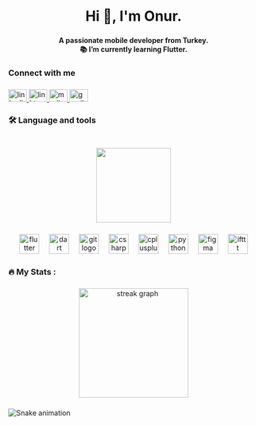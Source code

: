 <h1 align="center">Hi 👋, I'm Onur.</h1>

###

<h4 align="center">A passionate mobile developer from Turkey.<br>📚 I’m currently learning Flutter.</h4>

###

<h3 align="left">Connect with me</h3>

###

<div align="left">
  <a href="https://linkedin.com/in/derinonursahin" target="_blank">
    <img src="https://raw.githubusercontent.com/maurodesouza/profile-readme-generator/master/src/assets/icons/social/linkedin/default.svg" width="37" height="25" alt="linkedin logo"  />
  </a>
  <a href="https://linktr.ee/derinonursahin" target="_blank">
    <img src="https://raw.githubusercontent.com/maurodesouza/profile-readme-generator/master/src/assets/icons/social/linktree/default.svg" width="37" height="25" alt="linktree logo"  />
  </a>
  <a href="https://medium.com/@derinonursahin" target="_blank">
    <img src="https://raw.githubusercontent.com/maurodesouza/profile-readme-generator/master/src/assets/icons/social/medium/default.svg" width="37" height="25" alt="medium logo"  />
  </a>
  <a href="derinonursahin@gmail.com" target="_blank">
    <img src="https://raw.githubusercontent.com/maurodesouza/profile-readme-generator/master/src/assets/icons/social/gmail/default.svg" width="37" height="25" alt="gmail logo"  />
  </a>
</div>

###

<h3 align="left">🛠 Language and tools</h3>

###

<br clear="both">

<div align="center">
  <img height="150" src="https://roszkowski.dev/images/2020-05-04/Flutter-logo-animation-v1-2.gif"  />
</div>

###

<div align="center">
  <img src="https://cdn.jsdelivr.net/gh/devicons/devicon/icons/flutter/flutter-original.svg" height="40" alt="flutter logo"  />
  <img width="12" />
  <img src="https://cdn.jsdelivr.net/gh/devicons/devicon/icons/dart/dart-original.svg" height="40" alt="dart logo"  />
  <img width="12" />
  <img src="https://cdn.jsdelivr.net/gh/devicons/devicon/icons/git/git-original.svg" height="40" alt="git logo"  />
  <img width="12" />
  <img src="https://cdn.jsdelivr.net/gh/devicons/devicon/icons/csharp/csharp-original.svg" height="40" alt="csharp logo"  />
  <img width="12" />
  <img src="https://cdn.jsdelivr.net/gh/devicons/devicon/icons/cplusplus/cplusplus-original.svg" height="40" alt="cplusplus logo"  />
  <img width="12" />
  <img src="https://cdn.jsdelivr.net/gh/devicons/devicon/icons/python/python-original.svg" height="40" alt="python logo"  />
  <img width="12" />
  <img src="https://cdn.jsdelivr.net/gh/devicons/devicon/icons/figma/figma-original.svg" height="40" alt="figma logo"  />
  <img width="12" />
  <img src="https://cdn.jsdelivr.net/gh/devicons/devicon/icons/ifttt/ifttt-original.svg" height="40" alt="ifttt logo"  />
</div>

###

<h3 align="left">🔥   My Stats :</h3>

###

<div align="center">
  <img src="https://streak-stats.demolab.com?user=derinonursahin&locale=en&mode=daily&theme=dark&hide_border=false&border_radius=5&order=3" height="220" alt="streak graph"  />
</div>

###

<img src="https://raw.githubusercontent.com/derinonursahin/derinonursahin/output/snake.svg" alt="Snake animation" />

###
